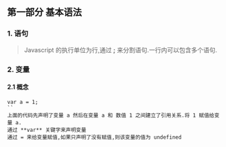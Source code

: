 ## 第一部分 基本语法


### 1. 语句
> Javascript 的执行单位为行,通过 **;** 来分割语句.一行内可以包含多个语句.


### 2. 变量

#### 2.1 概念

```
var a = 1;
``
上面的代码先声明了变量 a 然后在变量 a 和 数值 1 之间建立了引用关系.将 1 赋值给变量 a.
通过 **var** 关键字来声明变量
通过 = 来给变量赋值,如果只声明了没有赋值,则该变量的值为 undefined
